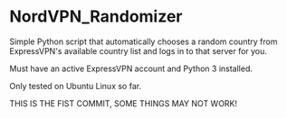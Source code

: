 # NordVPN_Randomizer
Simple Python script that automatically chooses a random country from ExpressVPN's available country list and logs in to that server for you. 

Must have an active ExpressVPN account and Python 3 installed.

Only tested on Ubuntu Linux so far.

THIS IS THE FIST COMMIT, SOME THINGS MAY NOT WORK!
